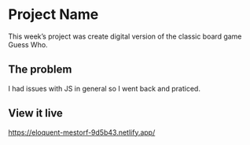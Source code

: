 # Project Name


This week’s project was create digital version of the classic board game Guess Who.

## The problem

I had issues with JS in general so I went back and praticed. 

## View it live

https://eloquent-mestorf-9d5b43.netlify.app/

